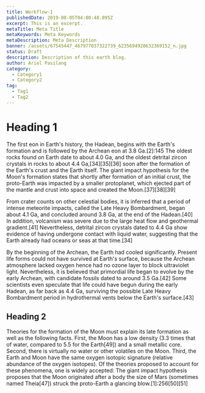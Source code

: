 ```yaml
---
title: Workflow-1
publishedDate: 2019-08-05T04:00:48.095Z
excerpt: This is an excerpt.
metaTitle: Meta Title
metaKeywords: Meta Keywords
metaDescription: Meta Description
banner: /assets/67545447_467977037322739_6235694920632369152_n.jpg
status: Draft
description: Description of this earth blog.
author: Ariel Pasilang
category:
  - Category1
  - Category2
tag:
  - Tag1
  - Tag2
---
```

# Heading 1

The first eon in Earth's history, the Hadean, begins with the Earth's formation and is followed by the Archean eon at 3.8 Ga.\[2]:145 The oldest rocks found on Earth date to about 4.0 Ga, and the oldest detrital zircon crystals in rocks to about 4.4 Ga,\[34]\[35]\[36] soon after the formation of the Earth's crust and the Earth itself. The giant impact hypothesis for the Moon's formation states that shortly after formation of an initial crust, the proto-Earth was impacted by a smaller protoplanet, which ejected part of the mantle and crust into space and created the Moon.\[37]\[38]\[39]



From crater counts on other celestial bodies, it is inferred that a period of intense meteorite impacts, called the Late Heavy Bombardment, began about 4.1 Ga, and concluded around 3.8 Ga, at the end of the Hadean.\[40] In addition, volcanism was severe due to the large heat flow and geothermal gradient.\[41] Nevertheless, detrital zircon crystals dated to 4.4 Ga show evidence of having undergone contact with liquid water, suggesting that the Earth already had oceans or seas at that time.\[34]



By the beginning of the Archean, the Earth had cooled significantly. Present life forms could not have survived at Earth's surface, because the Archean atmosphere lacked oxygen hence had no ozone layer to block ultraviolet light. Nevertheless, it is believed that primordial life began to evolve by the early Archean, with candidate fossils dated to around 3.5 Ga.\[42] Some scientists even speculate that life could have begun during the early Hadean, as far back as 4.4 Ga, surviving the possible Late Heavy Bombardment period in hydrothermal vents below the Earth's surface.\[43]



## Heading 2

Theories for the formation of the Moon must explain its late formation as well as the following facts. First, the Moon has a low density (3.3 times that of water, compared to 5.5 for the Earth\[49]) and a small metallic core. Second, there is virtually no water or other volatiles on the Moon. Third, the Earth and Moon have the same oxygen isotopic signature (relative abundance of the oxygen isotopes). Of the theories proposed to account for these phenomena, one is widely accepted: The giant impact hypothesis proposes that the Moon originated after a body the size of Mars (sometimes named Theia\[47]) struck the proto-Earth a glancing blow.\[1]:256\[50]\[51]
